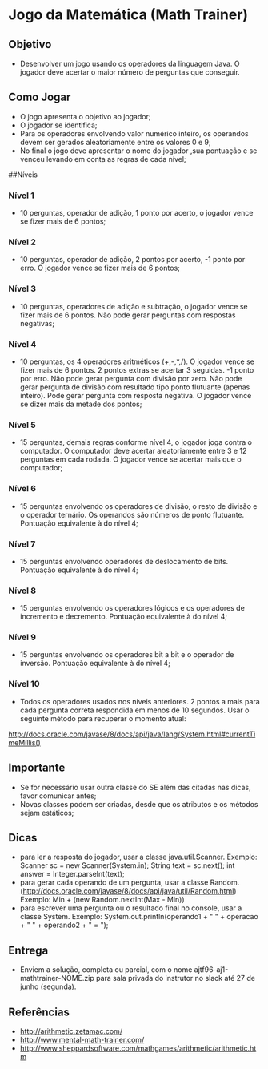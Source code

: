 # Jogo da Matemática (Math Trainer)

## Objetivo

- Desenvolver um jogo usando os operadores da linguagem Java. O jogador deve acertar o maior número de perguntas que conseguir.

## Como Jogar

- O jogo apresenta o objetivo ao jogador;
- O jogador se identifica;
- Para os operadores envolvendo valor numérico inteiro, os operandos devem ser gerados aleatoriamente entre os valores 0 e 9;
- No final o jogo deve apresentar o nome do jogador ,sua pontuação e se venceu levando em conta as regras de cada nível;

##Níveis

### Nível 1
- 10 perguntas, operador de adição, 1 ponto por acerto, o jogador vence se fizer mais de 6 pontos;

### Nível 2
- 10 perguntas, operador de adição, 2 pontos por acerto, -1 ponto por erro. O jogador vence se fizer mais de 6 pontos;

### Nível 3
- 10 perguntas, operadores de adição e subtração, o jogador vence se fizer mais de 6 pontos. Não pode gerar perguntas com respostas negativas;

### Nível 4
- 10 perguntas, os 4 operadores aritméticos (+,-,*,/). O jogador vence se fizer mais de 6 pontos. 2 pontos extras se acertar 3 seguidas. -1 ponto por erro. Não pode gerar pergunta com divisão por zero. Não pode gerar pergunta de divisão com resultado tipo ponto flutuante (apenas inteiro). Pode gerar pergunta com resposta negativa. O jogador vence se dizer mais da metade dos pontos;

### Nível 5
- 15 perguntas, demais regras conforme nível 4, o jogador joga contra o computador. O computador deve acertar aleatoriamente entre 3 e 12 perguntas em cada rodada. O jogador vence se acertar mais que o computador;

### Nível 6
- 15 perguntas envolvendo os operadores de divisão, o resto de divisão e o operador ternário. Os operandos são números de ponto flutuante. Pontuação equivalente à do nível 4;

### Nível 7
- 15 perguntas envolvendo operadores de deslocamento de bits. Pontuação equivalente à do nível 4;

### Nível 8
- 15 perguntas envolvendo os operadores lógicos e os operadores de incremento e decremento. Pontuação equivalente à do nível 4;

### Nível 9
- 15 perguntas envolvendo os operadores bit a bit e o operador de inversão. Pontuação equivalente à do nível 4;

### Nível 10
- Todos os operadores usados nos níveis anteriores. 2 pontos a mais para cada pergunta correta respondida em menos de 10 segundos. Usar o seguinte método para recuperar o momento atual:

http://docs.oracle.com/javase/8/docs/api/java/lang/System.html#currentTimeMillis()

## Importante
- Se for necessário usar outra classe do SE além das citadas nas dicas, favor comunicar antes;
- Novas classes podem ser criadas, desde que os atributos e os métodos sejam estáticos;

## Dicas
- para ler a resposta do jogador, usar a classe java.util.Scanner.
Exemplo:
 Scanner sc = new Scanner(System.in);
 String text = sc.next();
 int answer = Integer.parseInt(text);
- para gerar cada operando de um pergunta, usar a classe Random.
(http://docs.oracle.com/javase/8/docs/api/java/util/Random.html)
Exemplo:
Min + (new Random.nextInt(Max - Min))
- para escrever uma pergunta ou o resultado final no console, usar a classe System.
Exemplo:
System.out.println(operando1 + " " + operacao +  " " + operando2 + " = ");

## Entrega

- Enviem a solução, completa ou parcial, com o nome ajtf96-aj1-mathtrainer-NOME.zip para sala privada do instrutor no slack até 27 de junho (segunda).


## Referências

- http://arithmetic.zetamac.com/
- http://www.mental-math-trainer.com/
- http://www.sheppardsoftware.com/mathgames/arithmetic/arithmetic.htm
